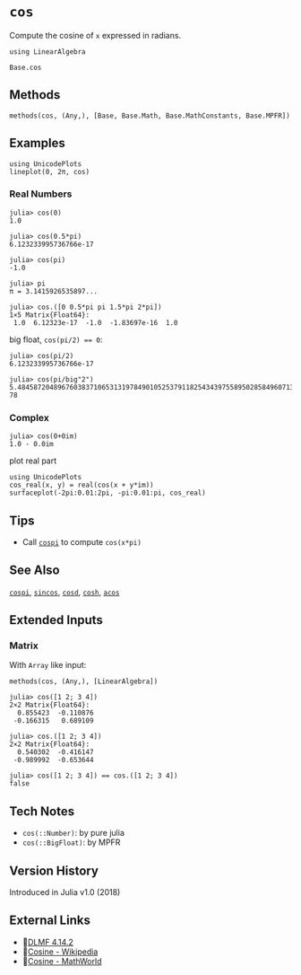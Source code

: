 # `cos`

Compute the cosine of `x` expressed in radians.

```@setup repl_only
using LinearAlgebra
```
```@docs
Base.cos
```


## Methods

```@repl
methods(cos, (Any,), [Base, Base.Math, Base.MathConstants, Base.MPFR])
```


## Examples

```@repl
using UnicodePlots
lineplot(0, 2π, cos)
```

### Real Numbers
```jldoctest
julia> cos(0)
1.0

julia> cos(0.5*pi)
6.123233995736766e-17

julia> cos(pi)
-1.0

julia> pi
π = 3.1415926535897...

julia> cos.([0 0.5*pi pi 1.5*pi 2*pi])
1×5 Matrix{Float64}:
 1.0  6.12323e-17  -1.0  -1.83697e-16  1.0
```

big float, `cos(pi/2) == 0`:
```jldoctest
julia> cos(pi/2)
6.123233995736766e-17

julia> cos(pi/big"2")
5.48458720489676038371065313197849010525379118254343975589502858496071344256677e-78
```

### Complex
```jldoctest
julia> cos(0+0im)
1.0 - 0.0im
```

plot real part
```@repl
using UnicodePlots
cos_real(x, y) = real(cos(x + y*im))
surfaceplot(-2pi:0.01:2pi, -pi:0.01:pi, cos_real)
```


## Tips
- Call [`cospi`](@ref) to compute `cos(x*pi)`


## See Also
[`cospi`](@ref), [`sincos`](@ref),
[`cosd`](@ref), [`cosh`](@ref),
[`acos`](@ref)


## Extended Inputs

### Matrix
With `Array` like input:
```@repl repl_only
methods(cos, (Any,), [LinearAlgebra])
```

```jldoctest
julia> cos([1 2; 3 4])
2×2 Matrix{Float64}:
  0.855423  -0.110876
 -0.166315   0.689109

julia> cos.([1 2; 3 4])
2×2 Matrix{Float64}:
  0.540302  -0.416147
 -0.989992  -0.653644

julia> cos([1 2; 3 4]) == cos.([1 2; 3 4])
false
```


## Tech Notes
- `cos(::Number)`: by pure julia
- `cos(::BigFloat)`: by MPFR


## Version History
Introduced in Julia v1.0 (2018)


## External Links
- 🔗[DLMF 4.14.2](https://dlmf.nist.gov/4.14.2)
- 🔗[Cosine - Wikipedia](https://en.wikipedia.org/wiki/Sine_and_cosine)
- 🔗[Cosine - MathWorld](https://mathworld.wolfram.com/Cosine.html)
